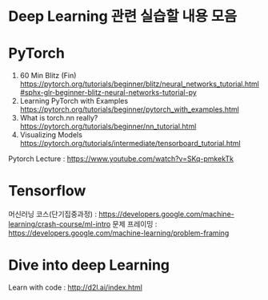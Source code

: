 # Deep Learning 관련 실습할 내용 모음

#  PyTorch
1. 60 Min Blitz (Fin)
https://pytorch.org/tutorials/beginner/blitz/neural_networks_tutorial.html#sphx-glr-beginner-blitz-neural-networks-tutorial-py
2. Learning PyTorch with Examples
https://pytorch.org/tutorials/beginner/pytorch_with_examples.html
3. What is torch.nn really?
https://pytorch.org/tutorials/beginner/nn_tutorial.html
4. Visualizing Models
https://pytorch.org/tutorials/intermediate/tensorboard_tutorial.html

Pytorch Lecture : https://www.youtube.com/watch?v=SKq-pmkekTk

# Tensorflow
머신러닝 코스(단기집중과정) : https://developers.google.com/machine-learning/crash-course/ml-intro
문제 프레이밍 : https://developers.google.com/machine-learning/problem-framing

# Dive into deep Learning
Learn with code : http://d2l.ai/index.html